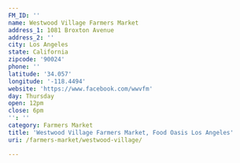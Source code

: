 ```yaml
---
FM_ID: ''
name: Westwood Village Farmers Market
address_1: 1081 Broxton Avenue
address_2: ''
city: Los Angeles
state: California
zipcode: '90024'
phone: ''
latitude: '34.057'
longitude: '-118.4494'
website: 'https://www.facebook.com/wwvfm'
day: Thursday
open: 12pm
close: 6pm
'': ''
category: Farmers Market
title: 'Westwood Village Farmers Market, Food Oasis Los Angeles'
uri: /farmers-market/westwood-village/

---
```

